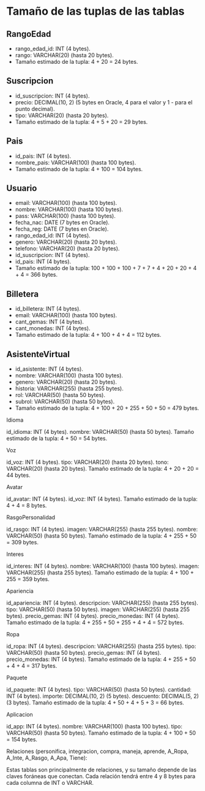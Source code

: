 # Tamaño de las tuplas de las tablas

## RangoEdad

- rango_edad_id: INT (4 bytes).
- rango: VARCHAR(20) (hasta 20 bytes).
- Tamaño estimado de la tupla: 4 + 20 = 24 bytes.

## Suscripcion

- id_suscripcion: INT (4 bytes).
- precio: DECIMAL(10, 2) (5 bytes en Oracle, 4 para el valor y 1 - para el punto decimal).
- tipo: VARCHAR(20) (hasta 20 bytes).
- Tamaño estimado de la tupla: 4 + 5 + 20 = 29 bytes.

## Pais

- id_pais: INT (4 bytes).
- nombre_pais: VARCHAR(100) (hasta 100 bytes).
- Tamaño estimado de la tupla: 4 + 100 = 104 bytes.

## Usuario

- email: VARCHAR(100) (hasta 100 bytes).
- nombre: VARCHAR(100) (hasta 100 bytes).
- pass: VARCHAR(100) (hasta 100 bytes).
- fecha_nac: DATE (7 bytes en Oracle).
- fecha_reg: DATE (7 bytes en Oracle).
- rango_edad_id: INT (4 bytes).
- genero: VARCHAR(20) (hasta 20 bytes).
- telefono: VARCHAR(20) (hasta 20 bytes).
- id_suscripcion: INT (4 bytes).
- id_pais: INT (4 bytes).
- Tamaño estimado de la tupla: 100 + 100 + 100 + 7 + 7 + 4 + 20 + 20 + 4 + 4 = 366 bytes.

## Billetera

- id_billetera: INT (4 bytes).
- email: VARCHAR(100) (hasta 100 bytes).
- cant_gemas: INT (4 bytes).
- cant_monedas: INT (4 bytes).
- Tamaño estimado de la tupla: 4 + 100 + 4 + 4 = 112 bytes.

## AsistenteVirtual

- id_asistente: INT (4 bytes).
- nombre: VARCHAR(100) (hasta 100 bytes).
- genero: VARCHAR(20) (hasta 20 bytes).
- historia: VARCHAR(255) (hasta 255 bytes).
- rol: VARCHAR(50) (hasta 50 bytes).
- subrol: VARCHAR(50) (hasta 50 bytes).
- Tamaño estimado de la tupla: 4 + 100 + 20 + 255 + 50 + 50 = 479 bytes.

Idioma

id_idioma: INT (4 bytes).
nombre: VARCHAR(50) (hasta 50 bytes).
Tamaño estimado de la tupla: 4 + 50 = 54 bytes.

Voz

id_voz: INT (4 bytes).
tipo: VARCHAR(20) (hasta 20 bytes).
tono: VARCHAR(20) (hasta 20 bytes).
Tamaño estimado de la tupla: 4 + 20 + 20 = 44 bytes.

Avatar

id_avatar: INT (4 bytes).
id_voz: INT (4 bytes).
Tamaño estimado de la tupla: 4 + 4 = 8 bytes.

RasgoPersonalidad

id_rasgo: INT (4 bytes).
imagen: VARCHAR(255) (hasta 255 bytes).
nombre: VARCHAR(50) (hasta 50 bytes).
Tamaño estimado de la tupla: 4 + 255 + 50 = 309 bytes.

Interes

id_interes: INT (4 bytes).
nombre: VARCHAR(100) (hasta 100 bytes).
imagen: VARCHAR(255) (hasta 255 bytes).
Tamaño estimado de la tupla: 4 + 100 + 255 = 359 bytes.

Apariencia

id_apariencia: INT (4 bytes).
descripcion: VARCHAR(255) (hasta 255 bytes).
tipo: VARCHAR(50) (hasta 50 bytes).
imagen: VARCHAR(255) (hasta 255 bytes).
precio_gemas: INT (4 bytes).
precio_monedas: INT (4 bytes).
Tamaño estimado de la tupla: 4 + 255 + 50 + 255 + 4 + 4 = 572 bytes.

Ropa

id_ropa: INT (4 bytes).
descripcion: VARCHAR(255) (hasta 255 bytes).
tipo: VARCHAR(50) (hasta 50 bytes).
precio_gemas: INT (4 bytes).
precio_monedas: INT (4 bytes).
Tamaño estimado de la tupla: 4 + 255 + 50 + 4 + 4 = 317 bytes.

Paquete

id_paquete: INT (4 bytes).
tipo: VARCHAR(50) (hasta 50 bytes).
cantidad: INT (4 bytes).
importe: DECIMAL(10, 2) (5 bytes).
descuento: DECIMAL(5, 2) (3 bytes).
Tamaño estimado de la tupla: 4 + 50 + 4 + 5 + 3 = 66 bytes.

Aplicacion

id_app: INT (4 bytes).
nombre: VARCHAR(100) (hasta 100 bytes).
tipo: VARCHAR(50) (hasta 50 bytes).
Tamaño estimado de la tupla: 4 + 100 + 50 = 154 bytes.

Relaciones (personifica, integracion, compra, maneja, aprende, A_Ropa, A_Inte, A_Rasgo, A_Apa, Tiene):

Estas tablas son principalmente de relaciones, y su tamaño depende de las claves foráneas que conectan. Cada relación tendrá entre 4 y 8 bytes para cada columna de INT o VARCHAR.